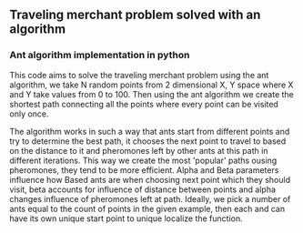 ## Traveling merchant problem solved with an algorithm
### Ant algorithm implementation in python
This code aims to solve the traveling merchant problem using the ant algorithm, we take N random points from 2 dimensional X, Y space where X and Y take values from 0 to 100. Then using the ant algorithm we create the shortest path connecting all the points where every point can be visited only once.

The algorithm works in such a way that ants start from different points and try to determine the best path, it chooses the next point to travel to based on the distance to it and pheromones left by other ants at this path in different iterations. This way we create the most 'popular' paths ousing pheromones, they tend to be more efficient. Alpha and Beta parameters influence how Based ants are when choosing next point which they should visit, beta accounts for influence of distance between points and alpha changes influence of pheromones left at path. 
Ideally, we pick a number of ants equal to the count of points in the given example, then each and can have its own unique start point to unique localize the function.
